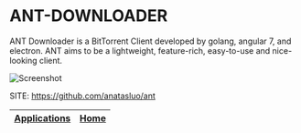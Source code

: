 # ANT-DOWNLOADER

 ANT Downloader is a BitTorrent Client developed by golang,
 angular 7, and electron. ANT aims to be a lightweight,
 feature-rich, easy-to-use and nice-looking client.
 
 ![Screenshot](https://appimage.github.io/database/ANT_Downloader/screenshot.png)
 
 SITE: https://github.com/anatasluo/ant

 | [Applications](https://portable-linux-apps.github.io/apps.html) | [Home](https://portable-linux-apps.github.io)
 | --- | --- |
